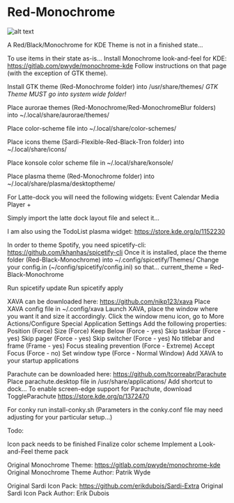 # Red-Monochrome

![alt text](https://github.com/klandrith/Red-Monochrome/blob/main/preview.png?raw=true)

A Red/Black/Monochrome for KDE
Theme is not in a finished state...


To use items in their state as-is...
Install Monochrome look-and-feel for KDE: https://gitlab.com/pwyde/monochrome-kde
Follow instructions on that page (with the exception of GTK theme).


Install GTK theme (Red-Monochrome folder) into /usr/share/themes/
*GTK Theme MUST go into system wide folder!*


Place aurorae themes (Red-Monochrome/Red-MonochromeBlur folders) into
~/.local/share/aurorae/themes/


Place color-scheme file into ~/.local/share/color-schemes/


Place icons theme (Sardi-Flexible-Red-Black-Tron folder) into
~/.local/share/icons/


Place konsole color scheme file in ~/.local/share/konsole/


Place plasma theme (Red-Monochrome folder) into
~/.local/share/plasma/desktoptheme/


For Latte-dock you will need the following widgets:
  Event Calendar
  Media Player +

Simply import the latte dock layout file and select it...


I am also using the TodoList plasma widget: https://store.kde.org/p/1152230


In order to theme Spotify, you need spicetify-cli: https://github.com/khanhas/spicetify-cli
Once it is installed, place the theme folder (Red-Black-Monochrome)
into ~/.config/spicetify/Themes/
Change your config.in (~/config/spicetify/config.ini) so that...
current_theme           = Red-Black-Monochrome

Run spicetify update
Run spicetify apply


XAVA can be downloaded here: https://github.com/nikp123/xava
Place XAVA config file in ~/.config/xava
Launch XAVA, place the window where you want it and size it
accordingly. Click the window menu icon, go to
More Actions/Configure Special Application Settings
Add the following properties:
  Position (Force)
  Size (Force)
  Keep Below (Force - yes)
  Skip taskbar (Force - yes)
  Skip pager (Force - yes)
  Skip switcher (Force - yes)
  No titlebar and frame (Frame - yes)
  Focus stealing prevention (Force - Extreme)
  Accept Focus (Force - no)
  Set window type (Force - Normal Window)
Add XAVA to your startup applications


Parachute can be downloaded here: https://github.com/tcorreabr/Parachute
Place parachute.desktop file in /usr/share/applications/
Add shortcut to dock...
To enable screen-edge support for Parachute, download ToggleParachute
https://store.kde.org/p/1372470


For conky run install-conky.sh (Parameters in the conky.conf file may need
adjusting for your particular setup...)


Todo:

  Icon pack needs to be finished
  Finalize color scheme
  Implement a Look-and-Feel theme pack

Original Monochrome Theme: https://gitlab.com/pwyde/monochrome-kde
Original Monochrome Theme Author: Patrik Wyde

Original Sardi Icon Pack: https://github.com/erikdubois/Sardi-Extra
Original Sardi Icon Pack Author: Erik Dubois
